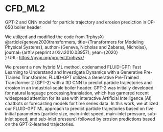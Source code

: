 # CFD_ML2
GPT-2 and CNN model for particle trajectory and erosion prediction in OP-650 boiler header

We utilized and modified the code from TrphysX: 
@article{geneva2020transformers,
    title={Transformers for Modeling Physical Systems},
    author={Geneva, Nicholas and Zabaras, Nicholas},
    journal={arXiv preprint arXiv:2010.03957},
    year={2020}    
}
URL: https://pypi.org/project/trphysx/

We present a new hybrid ML method, codenamed FLUID-GPT: Fast Learning to Understand and Investigate Dynamics with a Generative Pre-Trained Transformer. 
FLUID-GPT utilizes a Generative Pre-Trained Transformer 2 (GPT-2) with a 3D CNN to predict particle trajectories and erosion in an industrial-scale boiler header. 
GPT-2 was initially developed for natural language processing/translation, which has garnered recent widespread attention for its use with interactive Artificial Intelligence (AI) chatbots or forecasting models for time series data. 
In this work, we utilized our FLUID-GPT ML approach to predict particle trajectories based on five initial parameters (particle size, main-inlet speed, main-inlet pressure, sub-inlet speed, and sub-inlet pressure) followed by erosion predictions based on the GPT-2-learned trajectories. 
